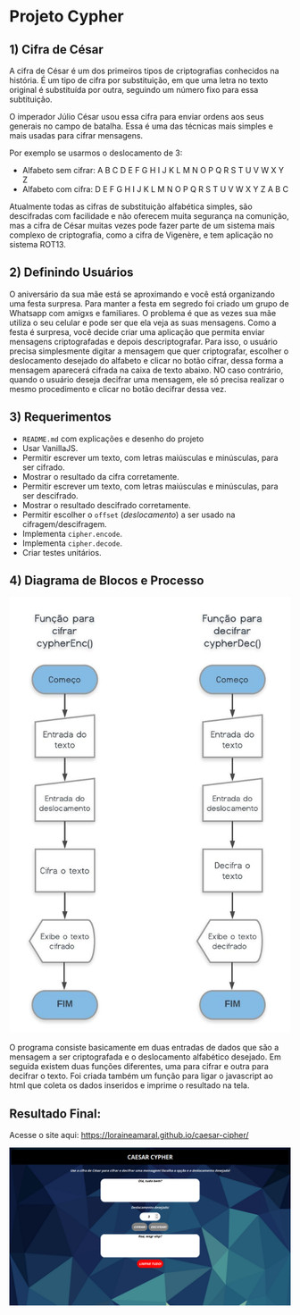 # Projeto Cypher 

## 1) Cifra de César

A cifra de César é um dos primeiros tipos de criptografias conhecidos na história. 
É um tipo de cifra por substituição, em que uma letra no texto original é substituída 
por outra, seguindo um número fixo para essa subtituição.

O imperador Júlio César usou essa cifra para enviar ordens aos seus generais no
campo de batalha. Essa é uma das técnicas mais simples e mais usadas para
cifrar mensagens.

Por exemplo se usarmos o deslocamento de 3:

* Alfabeto sem cifrar: A B C D E F G H I J K L M N O P Q R S T U V W X Y Z
* Alfabeto com cifra:  D E F G H I J K L M N O P Q R S T U V W X Y Z A B C

Atualmente todas as cifras de substituição alfabética simples, são descifradas
com facilidade e não oferecem muita segurança na comunição, mas a cifra de
César muitas vezes pode fazer parte de um sistema mais complexo de
criptografia, como a cifra de Vigenère, e tem aplicação no sistema ROT13.

## 2) Definindo Usuários

O aniversário da sua mãe está se aproximando e você está organizando uma festa
surpresa. Para manter a festa em segredo foi criado um grupo de Whatsapp com
amigxs e familiares. O problema é que as vezes sua mãe utiliza o seu celular
e pode ser que ela veja as suas mensagens. Como a festa é surpresa, você
decide criar uma aplicação que permita enviar mensagens criptografadas e depois
descriptografar. 
Para isso, o usuário precisa simplesmente digitar a mensagem que quer criptografar, 
escolher o deslocamento desejado do alfabeto e clicar no botão cifrar, dessa forma 
a mensagem aparecerá cifrada na caixa de texto abaixo. NO caso contrário, quando o 
usuário deseja decifrar uma mensagem, ele só precisa realizar o mesmo procedimento 
e clicar no botão decifrar dessa vez.

## 3) Requerimentos

-  `README.md` com explicações e desenho do projeto
-  Usar VanillaJS.
-  Permitir escrever um texto, com letras maiúsculas e minúsculas, para ser
  cifrado.
-  Mostrar o resultado da cifra corretamente.
-  Permitir escrever um texto, com letras maiúsculas e minúsculas, para ser
  descifrado.
-  Mostrar o resultado descifrado corretamente.
-  Permitir escolher o `offset` (_deslocamento_) a ser usado na
  cifragem/descifragem.
-  Implementa `cipher.encode`.
-  Implementa `cipher.decode`.
-  Criar testes unitários.


## 4) Diagrama de Blocos e Processo

![](./src/assets/diagrama.jpeg)

O programa consiste basicamente em duas entradas de dados que são a mensagem a 
ser criptografada e o deslocamento alfabético desejado. Em seguida existem duas 
funções diferentes, uma para cifrar e outra para decifrar o texto. Foi criada 
também um função para ligar o javascript ao html que coleta os dados inseridos 
e imprime o resultado na tela. 

## Resultado Final:

Acesse o site aqui: https://loraineamaral.github.io/caesar-cipher/

![](./src/assets/printScreen.png)




